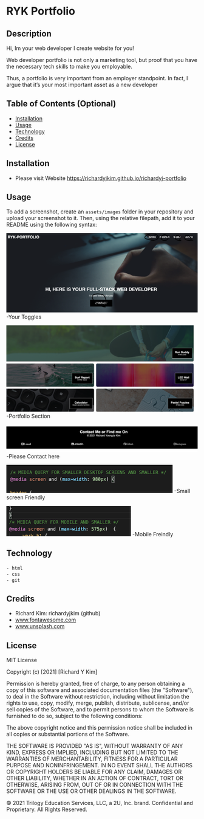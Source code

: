 # RYK Portfolio

## Description 

Hi, Im your web developer
I create website for you!

Web developer portfolio is not only a marketing tool, but proof that you have the necessary tech skills to make you employable.

Thus, a portfolio is very important from an employer standpoint. In fact, I argue that it’s your most important asset as a new developer

## Table of Contents (Optional)


* [Installation](#installation)
* [Usage](#usage)
* [Technology](#technology)
* [Credits](#credits)
* [License](#license)


## Installation

- Please visit Website https://richardyjkim.github.io/richardyj-portfolio


## Usage 

To add a screenshot, create an `assets/images` folder in your repository and upload your screenshot to it. Then, using the relative filepath, add it to your README using the following syntax:



![alt text](./assets/screenshot/ss1.png)
-Your Toggles

![alt text](./assets/screenshot/ss2.png)
-Portfolio Section

![alt text](./assets/screenshot/ss3.png)
-Please Contact here

![alt text](./assets/screenshot/ss4.png)
-Small screen Friendly

![alt text](./assets/screenshot/ss5.png)
-Mobile Freindly

## Technology
    - html
    - css
    - git

## Credits

 - Richard Kim: richardyjkim (github)
 - www.fontawesome.com
 - www.unsplash.com


## License

MIT License

Copyright (c) [2021] [Richard Y Kim]

Permission is hereby granted, free of charge, to any person obtaining a copy
of this software and associated documentation files (the "Software"), to deal
in the Software without restriction, including without limitation the rights
to use, copy, modify, merge, publish, distribute, sublicense, and/or sell
copies of the Software, and to permit persons to whom the Software is
furnished to do so, subject to the following conditions:

The above copyright notice and this permission notice shall be included in all
copies or substantial portions of the Software.

THE SOFTWARE IS PROVIDED "AS IS", WITHOUT WARRANTY OF ANY KIND, EXPRESS OR
IMPLIED, INCLUDING BUT NOT LIMITED TO THE WARRANTIES OF MERCHANTABILITY,
FITNESS FOR A PARTICULAR PURPOSE AND NONINFRINGEMENT. IN NO EVENT SHALL THE
AUTHORS OR COPYRIGHT HOLDERS BE LIABLE FOR ANY CLAIM, DAMAGES OR OTHER
LIABILITY, WHETHER IN AN ACTION OF CONTRACT, TORT OR OTHERWISE, ARISING FROM,
OUT OF OR IN CONNECTION WITH THE SOFTWARE OR THE USE OR OTHER DEALINGS IN THE
SOFTWARE.

© 2021 Trilogy Education Services, LLC, a 2U, Inc. brand. Confidential and Proprietary. All Rights Reserved.
